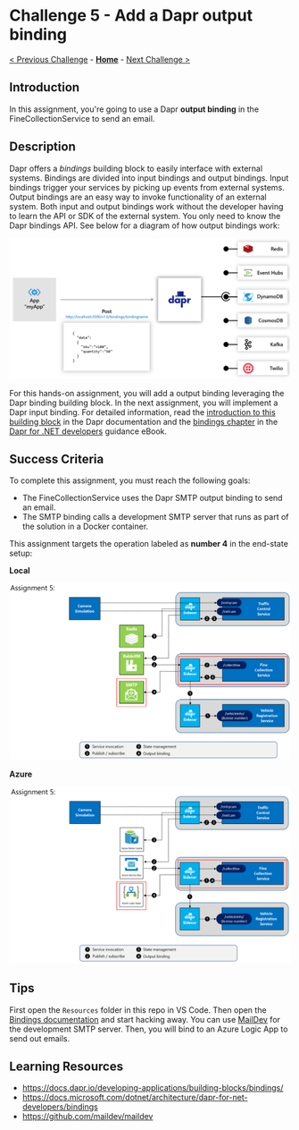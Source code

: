 # Challenge 5 - Add a Dapr output binding

[< Previous Challenge](./Challenge04.md) - **[Home](../README.md)** - [Next Challenge >](./Challenge06.md)

## Introduction

In this assignment, you're going to use a Dapr **output binding** in the FineCollectionService to send an email.

## Description

Dapr offers a *bindings* building block to easily interface with external systems. Bindings are divided into input bindings and output bindings. Input bindings trigger your services by picking up events from external systems. Output bindings are an easy way to invoke functionality of an external system. Both input and output bindings work without the developer having to learn the API or SDK of the external system. You only need to know the Dapr bindings API. See below for a diagram of how output bindings work:

<img src="../.img/Challenge-05/output-binding.png" style="zoom: 50%;" />

For this hands-on assignment, you will add a output binding leveraging the Dapr binding building block. In the next assignment, you will implement a Dapr input binding. For detailed information, read the [introduction to this building block](https://docs.dapr.io/developing-applications/building-blocks/bindings/) in the Dapr documentation and the [bindings chapter](https://docs.microsoft.com/dotnet/architecture/dapr-for-net-developers/bindings) in the [Dapr for .NET developers](https://docs.microsoft.com/dotnet/architecture/dapr-for-net-developers/) guidance eBook.

## Success Criteria

To complete this assignment, you must reach the following goals:

- The FineCollectionService uses the Dapr SMTP output binding to send an email.
- The SMTP binding calls a development SMTP server that runs as part of the solution in a Docker container.

This assignment targets the operation labeled as **number 4** in the end-state setup:

**Local**

<img src="../.img/Challenge-05/output-binding-operation.png" style="zoom: 67%;" />

**Azure**

<img src="../.img/Challenge-05/output-binding-operation-azure.png" style="zoom: 67%;" />

## Tips

First open the `Resources` folder in this repo in VS Code. Then open the [Bindings documentation](https://docs.dapr.io/developing-applications/building-blocks/bindings/) and start hacking away. You can use [MailDev](https://github.com/maildev/maildev) for the development SMTP server. Then, you will bind to an Azure Logic App to send out emails.

## Learning Resources
- https://docs.dapr.io/developing-applications/building-blocks/bindings/
- https://docs.microsoft.com/dotnet/architecture/dapr-for-net-developers/bindings
- https://github.com/maildev/maildev
